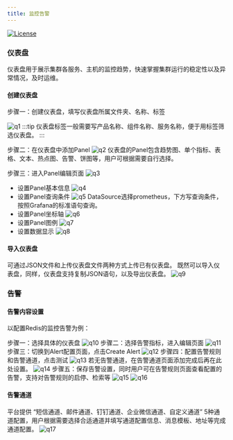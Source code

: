 ```yaml
---
title: 监控告警
---
```


[![License](https://img.shields.io/badge/license-Apache%202-4EB1BA.svg)](https://www.apache.org/licenses/LICENSE-2.0.html)

### 仪表盘
仪表盘用于展示集群各服务、主机的监控趋势，快速掌握集群运行的稳定性以及异常情况，及时运维。
#### 创建仪表盘
步骤一：创建仪表盘，填写仪表盘所属文件夹、名称、标签

![q1](/img/monitor/newBoard.png)
:::tip
仪表盘标签一般需要写产品名称、组件名称、服务名称，便于用标签筛选仪表盘。
:::

步骤二：在仪表盘中添加Panel
![q2](/img/monitor/addPanel.png)
仪表盘的Panel包含趋势图、单个指标、表格、文本、热点图、告警、饼图等，用户可根据需要自行选择。

步骤三：进入Panel编辑页面
![q3](/img/monitor/editPanel.png)
- 设置Panel基本信息
![q4](/img/monitor/panelBasic.png)
- 设置Panel查询条件
![q5](/img/monitor/panelCondition.png)
DataSource选择prometheus，下方写查询条件，按照Grafana的标准语句查询。
- 设置Panel坐标轴
![q6](/img/monitor/dimension.png)
- 设置Panel图例
![q7](/img/monitor/legend.png)
- 设置数据显示
![q8](/img/monitor/display.png)

#### 导入仪表盘
可通过JSON文件和上传仪表盘文件两种方式上传已有仪表盘。 
既然可以导入仪表盘，同样，仪表盘支持复制JSON语句，以及导出仪表盘。
![q9](/img/monitor/importDashboard.png)

### 告警
#### 告警内容设置
以配置Redis的监控告警为例：

步骤一：选择具体的仪表盘
![q10](/img/monitor/redisBoard.png)
步骤二：选择告警指标，进入编辑页面
![q11](/img/monitor/editRedis.png)
步骤三：切换到Alert配置页面，点击Create Alert
![q12](/img/monitor/createAlert.png)
步骤四：配置告警规则和告警通道，点击测试
![q13](/img/monitor/testAlert.png)
若无告警通道，在告警通道页面添加完成后再在此处设置。
![q14](/img/monitor/newAlertChannel.png)
步骤五：保存告警设置，同时用户可在告警规则页面查看配置的告警，支持对告警规则的启停、检索等
![q15](/img/monitor/saveAlert.png)
![q16](/img/monitor/alertList.png)

#### 告警通道
平台提供 “短信通道、邮件通道、钉钉通道、企业微信通道、自定义通道” 5种通道配置，用户根据需要选择合适通道并填写通道配置信息、消息模板、地址等完成通道配置。
![q17](/img/monitor/addChannel.png)

